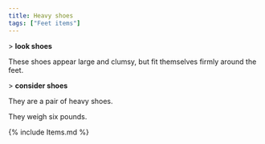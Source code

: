 ```yaml
---
title: Heavy shoes
tags: ["Feet items"]
---
```

\> **look shoes**

These shoes appear large and clumsy, but fit themselves firmly around
the feet.

\> **consider shoes**

They are a pair of heavy shoes.

They weigh six pounds.

{% include Items.md %}
